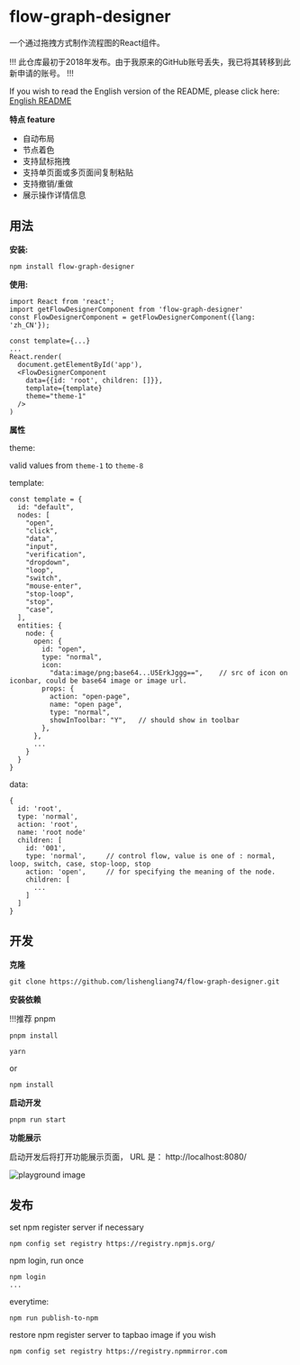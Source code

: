 # flow-graph-designer

一个通过拖拽方式制作流程图的React组件。

!!! 此仓库最初于2018年发布。由于我原来的GitHub账号丢失，我已将其转移到此新申请的账号。 !!!

If you wish to read the English version of the README, please click here: [English README](https://github.com/lishengliang74/flow-graph-designer/blob/master/README_en.md)

**特点 feature**

- 自动布局
- 节点着色
- 支持鼠标拖拽
- 支持单页面或多页面间复制粘贴
- 支持撤销/重做
- 展示操作详情信息

## 用法

**安装:**

```
npm install flow-graph-designer
```

**使用:**

```
import React from 'react';
import getFlowDesignerComponent from 'flow-graph-designer'
const FlowDesignerComponent = getFlowDesignerComponent({lang: 'zh_CN'});

const template={...}  
...
React.render(
  document.getElementById('app'),
  <FlowDesignerComponent
    data={{id: 'root', children: []}},
    template={template}
    theme="theme-1"
  />
)
```

**属性**

theme:

valid values from ```theme-1``` to ```theme-8```

template:

```
const template = {
  id: "default",
  nodes: [
    "open",
    "click",
    "data",
    "input",
    "verification",
    "dropdown",
    "loop",
    "switch",
    "mouse-enter",
    "stop-loop",
    "stop",
    "case",
  ],
  entities: {
    node: {
      open: {
        id: "open",
        type: "normal",
        icon:
          "data:image/png;base64...U5ErkJggg==",    // src of icon on iconbar, could be base64 image or image url.
        props: {
          action: "open-page",
          name: "open page",
          type: "normal",
          showInToolbar: "Y",   // should show in toolbar
        },
      },
      ...
    }
  }
}
```

data:

```
{
  id: 'root',
  type: 'normal',
  action: 'root',
  name: 'root node'
  children: [
    id: '001',
    type: 'normal',     // control flow, value is one of : normal, loop, switch, case, stop-loop, stop
    action: 'open',     // for specifying the meaning of the node.
    children: [
      ...
    ]
  ]
}
```
## 开发

**克隆**
```
git clone https://github.com/lishengliang74/flow-graph-designer.git
```

**安装依赖**

!!!推荐 pnpm
```
pnpm install
```

```
yarn
```

or 

```
npm install
```

**启动开发**
```
pnpm run start
```

**功能展示**

启动开发后将打开功能展示页面， URL 是： http://localhost:8080/

![playground image](https://raw.githubusercontent.com/censoft-corp/flow-graph-designer/master/playground.png)

## 发布

set npm register server if necessary
```
npm config set registry https://registry.npmjs.org/
```

npm login, run once
```
npm login
...
```

everytime:
```
npm run publish-to-npm
```

restore npm register server to tapbao image if you wish
```
npm config set registry https://registry.npmmirror.com
```
